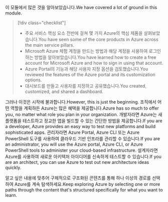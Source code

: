 <span data-ttu-id="01839-101">이 모듈에서 많은 것을 알아보았습니다.</span><span class="sxs-lookup"><span data-stu-id="01839-101">We have covered a lot of ground in this module.</span></span> 

> [!div class="checklist"]
> * <span data-ttu-id="01839-102">주요 서비스 핵심 요소 전반에 걸쳐 몇 가지 Azure의 핵심 제품을 살펴보았습니다.</span><span class="sxs-lookup"><span data-stu-id="01839-102">You have seen some of the core products in Azure across the main service pillars.</span></span>
> * <span data-ttu-id="01839-103">Microsoft Azure 체험 계정을 만드는 방법과 해당 계정을 사용하여 로그인하는 방법을 알아보았습니다.</span><span class="sxs-lookup"><span data-stu-id="01839-103">You have learned how to create a free account for Microsoft Azure and how to sign in using that account.</span></span> 
> * <span data-ttu-id="01839-104">Azure Portal의 기능과 해당 사용자 지정 옵션을 검토했습니다.</span><span class="sxs-lookup"><span data-stu-id="01839-104">You reviewed the features of the Azure portal and its customization options.</span></span> 
> * <span data-ttu-id="01839-105">대시보드를 만들고 사용자를 지정하고 공유했습니다.</span><span class="sxs-lookup"><span data-stu-id="01839-105">You created, customized, and shared a dashboard.</span></span>

<span data-ttu-id="01839-106">그러나 이것은 시작에 불과합니다.</span><span class="sxs-lookup"><span data-stu-id="01839-106">However, this is just the beginning.</span></span> <span data-ttu-id="01839-107">조직에서 어떤 역할을 계획하든 Azure는 많은 혜택을 제공합니다.</span><span class="sxs-lookup"><span data-stu-id="01839-107">Azure has so much to offer you, no matter what role you plan in your organization.</span></span> <span data-ttu-id="01839-108">개발자라면 Azure는 새 플랫폼을 테스트하고 정교한 앱을 빌드할 수 있는 간단한 방법을 제공합니다.</span><span class="sxs-lookup"><span data-stu-id="01839-108">If you are a developer, Azure provides an easy way to test new platforms and build sophisticated apps.</span></span> <span data-ttu-id="01839-109">관리자라면 Azure Portal, Azure CLI 또는 Azure PowerShell 도구를 사용하여 클라우드 기반 인프라를 관리할 수 있습니다.</span><span class="sxs-lookup"><span data-stu-id="01839-109">If you are an administrator, you will use the Azure portal, Azure CLI, or Azure PowerShell tools to administer your cloud-based infrastructure.</span></span> <span data-ttu-id="01839-110">설계자라면 Azure를 사용하여 새로운 아키텍처 아이디어를 신속하게 테스트할 수 있습니다.</span><span class="sxs-lookup"><span data-stu-id="01839-110">If you are an architect, you can use Azure to test out new architecture ideas quickly.</span></span>

<span data-ttu-id="01839-111">알고 싶은 내용에 맞추어 구체적으로 구조화된 콘텐츠를 통해 하나 이상의 경로를 선택하여 Azure를 계속 탐색하세요.</span><span class="sxs-lookup"><span data-stu-id="01839-111">Keep exploring Azure by selecting one or more paths through the content that's structured specifically for what you want to learn.</span></span>